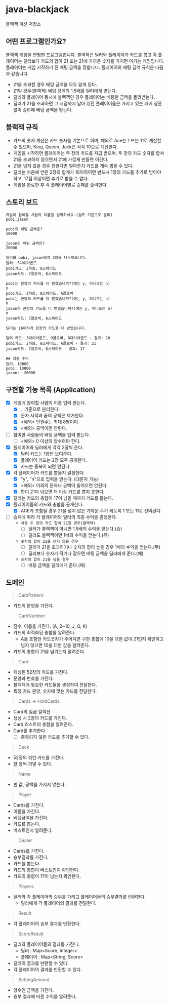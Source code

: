 # java-blackjack

블랙잭 미션 저장소

## 어떤 프로그램인가요?
블랙잭 게임을 변형한 프로그램입니다.
블랙잭은 딜러와 플레이어가 카드를 뽑고 각 플레이어는 딜러보다 카드의 합이 21 또는 21에 가까운 숫자를 가지면 이기는 게임입니다.
플레이어는 게임 시작하기 전 배팅 금액을 정합니다.
플레이어의 배팅 금액 규칙은 다음과 같습니다.
- 21을 초과할 경우 배팅 금액을 모두 잃게 된다.
- 21일 경우(블랙잭)  베팅 금액의 1.5배를 딜러에게 받는다.
- 딜러와 플레이어 동시에 블랙잭인 경우 플레이어는 베팅한 금액을 돌려받는다.
- 딜러가 21을 초과하면 그 시점까지 남아 있던 플레이어들은 가지고 있는 패에 상관 없이 승리해 베팅 금액을 받는다.

## 블랙잭 규칙
- 카드의 숫자 계산은 카드 숫자를 기본으로 하며, 예외로 Ace는 1 또는 11로 계산할 수 있으며, King, Queen, Jack은 각각 10으로 계산한다.
- 게임을 시작하면 플레이어는 두 장의 카드를 지급 받으며, 두 장의 카드 숫자를 합쳐 21을 초과하지 않으면서 21에 가깝게 만들면 이긴다.
- 21을 넘지 않을 경우 원한다면 얼마든지 카드를 계속 뽑을 수 있다.
- 딜러는 처음에 받은 2장의 합계가 16이하이면 반드시 1장의 카드를 추가로 받아야 하고, 17점 이상이면 추가로 받을 수 없다.
- 게임을 완료한 후 각 플레이어별로 승패를 출력한다.

## 스토리 보드
```text
게임에 참여할 사람의 이름을 입력하세요.(쉼표 기준으로 분리)
pobi,jason

pobi의 배팅 금액은?
10000

jason의 배팅 금액은?
20000

딜러와 pobi, jason에게 2장을 나누었습니다.
딜러: 3다이아몬드
pobi카드: 2하트, 8스페이드
jason카드: 7클로버, K스페이드

pobi는 한장의 카드를 더 받겠습니까?(예는 y, 아니오는 n)
y
pobi카드: 2하트, 8스페이드, A클로버
pobi는 한장의 카드를 더 받겠습니까?(예는 y, 아니오는 n)
n
jason은 한장의 카드를 더 받겠습니까?(예는 y, 아니오는 n)
n
jason카드: 7클로버, K스페이드

딜러는 16이하라 한장의 카드를 더 받았습니다.

딜러 카드: 3다이아몬드, 9클로버, 8다이아몬드 - 결과: 20
pobi카드: 2하트, 8스페이드, A클로버 - 결과: 21
jason카드: 7클로버, K스페이드 - 결과: 17

## 최종 수익
딜러: 10000
pobi: 10000 
jason: -20000
```

## 구현할 기능 목록 (Application)
- [x] 게임에 참여할 사람의 이름 입력 받는다.
  - [x] `,` 기준으로 분리한다.
  - [x] 문자 시작과 끝의 공백은 제거한다.
  - [x] <예외> 인원수는 최대 8명이다.
  - [x] <예외> 공백이면 안된다.
- [ ] 참여한 사람들의 배팅 금액을 입력 받는다.
  - [ ] <예외> 0 이상의 양수여야 한다.
- [x] 플레이어와 딜러에게 각각 2장씩 준다.
  - [x] 딜러 카드는 1장만 보여준다.
  - [x] 플레이어 카드는 2장 모두 공개한다.
  - [x] 카드는 중복이 되면 안된다.
- [x] 각 플레이어가 카드를 뽑을지 결정한다.
  - [x] "y", "n"으로 입력을 받는다. (대문자 가능)
  - [x] <예외> 이외의 문자나 공백이 들어오면 안된다.
  - [x] 합이 21이 넘으면 더 이상 카드를 뽑지 못한다.
- [x] 딜러는 카드의 총합이 17이 넘을 때까지 카드를 뽑는다.
- [x] 플레이어들의 카드와 총합을 공개한다.
  - [x] ACE가 포함될 경우 21을 넘지 않은 가까운 수가 되도록 1 또는 11로 선택된다.
- [ ] 승패에 따라 각 플레이어와 딜러의 최종 수익을 결정한다.
  - `처음 두 장의 카드 합이 21일 경우(블랙잭)`
    - [ ] 딜러가 블랙잭이 아니면 1.5배의 수익을 얻는다.(승)
    - [ ] 딜러도 블랙잭이면 1배의 수익을 얻는다.(무)
  - `숫자의 합이 21을 넘지 않을 경우`
    - [ ] 딜러가 21을 초과하거나 숫자의 합이 높을 경우 1배의 수익을 얻는다.(무)
    - [ ] 딜러보다 숫자가 작거나 같으면 배팅 금액을 딜러에게 준다.(패)
  - `숫자의 합이 21을 넘을 경우`
    - [ ] 배팅 금액을 딜러에게 준다.(패)

## 도메인
> CardPattern

- 카드의 문양을 가진다.

> CardNumber

- 점수, 이름을 가진다. (A, 2~10, J, Q, K)
- 카드의 최적화된 총합을 알려준다.
  - A를 포함한 카드숫자가 주어지면 구한 총합에 10을 더한 값이 21인지 확인하고 넘지 않으면 10을 더한 값을 알려준다.
- 카드의 총합이 21을 넘기는지 알려준다.

> Card

- 캐싱된 52장의 카드를 가진다.
- 문양과 번호를 가진다.
- 블랙잭에 필요한 카드들을 생성하여 전달한다.
- 특정 카드 문양, 숫자에 맞는 카드를 전달한다.

> Cards -> HoldCards

- Card의 일급 컬렉션
- 생성 시 2장의 카드를 가진다.
- Card 리스트의 총합을 알려준다.
- Card를 추가한다.
  - [ ] 중복되지 않은 카드를 추가할 수 있다.

> Deck

- 52장의 섞인 카드를 가진다.
- 한 장씩 꺼낼 수 있다.

> Name

- 빈 값, 공백을 가지지 않는다.

> Player

- Cards를 가진다.
- 이름을 가진다.
- 베팅금액을 가진다.
- 카드를 뽑는다.
- 버스트인지 알려준다.

> Dealer

- Cards를 가진다.
- 승부결과를 가진다.
- 카드를 뽑는다.
- 카드의 총합이 버스트인지 확인한다.
- 카드의 총합이 17이 넘는지 확인한다.

> Players

- 딜러와 각 플레이어와 승부를 가리고 플레이어들의 승부결과를 반환한다.
  - 딜러에게 각 플레이어의 결과를 전달한다.

> Result

- 각 플레이어의 승부 결과를 반환한다.

> ScoreResult

- 딜러와 플레이어들의 결과를 가진다.
  - 딜러 : Map<Score, Integer>
  - 플레이어 : Map<String, Score>
- 딜러의 결과를 반환할 수 있다.
- 각 플레이어의 결과를 반환할 수 있다.

> BettingAmount

- 양수인 금액을 가진다.
- 승부 결과에 따른 수익을 알려준다.
